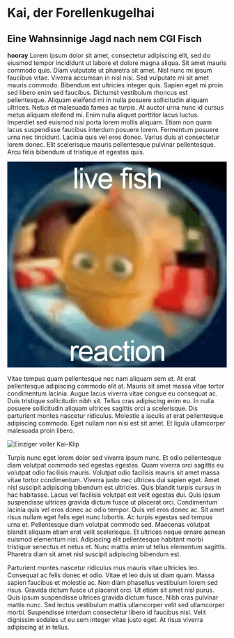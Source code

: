 # Kai, der Forellenkugelhai
## Eine Wahnsinnige Jagd nach nem CGI Fisch

**hooray** Lorem ipsum dolor sit amet, consectetur adipiscing elit, sed do eiusmod tempor incididunt ut labore et dolore magna aliqua. Sit amet mauris commodo quis. Diam vulputate ut pharetra sit amet. Nisl nunc mi ipsum faucibus vitae. Viverra accumsan in nisl nisi. Sed vulputate mi sit amet mauris commodo. Bibendum est ultricies integer quis. Sapien eget mi proin sed libero enim sed faucibus. Dictumst vestibulum rhoncus est pellentesque. Aliquam eleifend mi in nulla posuere sollicitudin aliquam ultrices. Netus et malesuada fames ac turpis. At auctor urna nunc id cursus metus aliquam eleifend mi. Enim nulla aliquet porttitor lacus luctus. Imperdiet sed euismod nisi porta lorem mollis aliquam. Etiam non quam lacus suspendisse faucibus interdum posuere lorem. Fermentum posuere urna nec tincidunt. Lacinia quis vel eros donec. Varius duis at consectetur lorem donec. Elit scelerisque mauris pellentesque pulvinar pellentesque. Arcu felis bibendum ut tristique et egestas quis.

![Kai, der Forellenkugelhai](kika-fish.gif)

Vitae tempus quam pellentesque nec nam aliquam sem et. At erat pellentesque adipiscing commodo elit at. Mauris sit amet massa vitae tortor condimentum lacinia. Augue lacus viverra vitae congue eu consequat ac. Duis tristique sollicitudin nibh sit. Tellus cras adipiscing enim eu. In nulla posuere sollicitudin aliquam ultrices sagittis orci a scelerisque. Dis parturient montes nascetur ridiculus. Molestie a iaculis at erat pellentesque adipiscing commodo. Eget nullam non nisi est sit amet. Et ligula ullamcorper malesuada proin libero.

![Einziger voller Kai-Klip](https://youtu.be/uzRt0St0paI)

Turpis nunc eget lorem dolor sed viverra ipsum nunc. Et odio pellentesque diam volutpat commodo sed egestas egestas. Quam viverra orci sagittis eu volutpat odio facilisis mauris. Volutpat odio facilisis mauris sit amet massa vitae tortor condimentum. Viverra justo nec ultrices dui sapien eget. Amet nisl suscipit adipiscing bibendum est ultricies. Quis blandit turpis cursus in hac habitasse. Lacus vel facilisis volutpat est velit egestas dui. Quis ipsum suspendisse ultrices gravida dictum fusce ut placerat orci. Condimentum lacinia quis vel eros donec ac odio tempor. Quis vel eros donec ac. Sit amet risus nullam eget felis eget nunc lobortis. Ac turpis egestas sed tempus urna et. Pellentesque diam volutpat commodo sed. Maecenas volutpat blandit aliquam etiam erat velit scelerisque. Et ultrices neque ornare aenean euismod elementum nisi. Adipiscing elit pellentesque habitant morbi tristique senectus et netus et. Nunc mattis enim ut tellus elementum sagittis. Pharetra diam sit amet nisl suscipit adipiscing bibendum est.

Parturient montes nascetur ridiculus mus mauris vitae ultricies leo. Consequat ac felis donec et odio. Vitae et leo duis ut diam quam. Massa sapien faucibus et molestie ac. Non diam phasellus vestibulum lorem sed risus. Gravida dictum fusce ut placerat orci. Ut etiam sit amet nisl purus. Quis ipsum suspendisse ultrices gravida dictum fusce. Nibh cras pulvinar mattis nunc. Sed lectus vestibulum mattis ullamcorper velit sed ullamcorper morbi. Suspendisse interdum consectetur libero id faucibus nisl. Velit dignissim sodales ut eu sem integer vitae justo eget. At risus viverra adipiscing at in tellus.